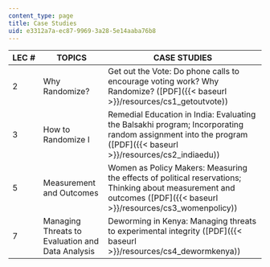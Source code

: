 ```yaml
---
content_type: page
title: Case Studies
uid: e3312a7a-ec87-9969-3a28-5e14aaba76b8
---
```


| LEC # | TOPICS | CASE STUDIES |
| --- | --- | --- |
| 2 | Why Randomize? | Get out the Vote: Do phone calls to encourage voting work? Why Randomize? ([PDF]({{< baseurl >}}/resources/cs1_getoutvote)) |
| 3 | How to Randomize I | Remedial Education in India: Evaluating the Balsakhi program; Incorporating random assignment into the program ([PDF]({{< baseurl >}}/resources/cs2_indiaedu)) |
| 5 | Measurement and Outcomes | Women as Policy Makers: Measuring the effects of political reservations; Thinking about measurement and outcomes ([PDF]({{< baseurl >}}/resources/cs3_womenpolicy)) |
| 7 | Managing Threats to Evaluation and Data Analysis | Deworming in Kenya: Managing threats to experimental integrity ([PDF]({{< baseurl >}}/resources/cs4_dewormkenya))